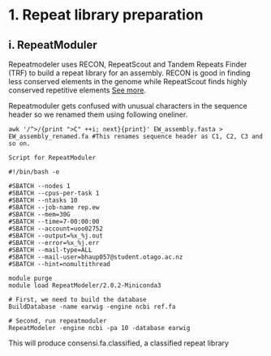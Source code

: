 # 1. Repeat library preparation
## i. RepeatModuler
Repeatmodeler uses RECON, RepeatScout and Tandem Repeats Finder (TRF) to build a repeat library for an assembly.
RECON is good in finding less conserved elements in the genome while RepeatScout finds highly conserved repetitive elements [See more](https://www.pnas.org/content/117/17/9451).

Repeatmoduler gets confused with unusual characters in the sequence header so we renamed them using following oneliner.
```
awk '/^>/{print ">C" ++i; next}{print}' EW_assembly.fasta > EW_assembly_renamed.fa #This renames sequence header as C1, C2, C3 and so on.
```

`Script for RepeatModuler`
```
#!/bin/bash -e

#SBATCH --nodes 1
#SBATCH --cpus-per-task 1
#SBATCH --ntasks 10
#SBATCH --job-name rep.ew
#SBATCH --mem=30G
#SBATCH --time=7-00:00:00
#SBATCH --account=uoo02752
#SBATCH --output=%x_%j.out
#SBATCH --error=%x_%j.err
#SBATCH --mail-type=ALL
#SBATCH --mail-user=bhaup057@student.otago.ac.nz
#SBATCH --hint=nomultithread

module purge
module load RepeatModeler/2.0.2-Miniconda3

# First, we need to build the database
BuildDatabase -name earwig -engine ncbi ref.fa

# Second, run repeatmoduler
RepeatModeler -engine ncbi -pa 10 -database earwig
```
This will produce consensi.fa.classified, a classified repeat library


